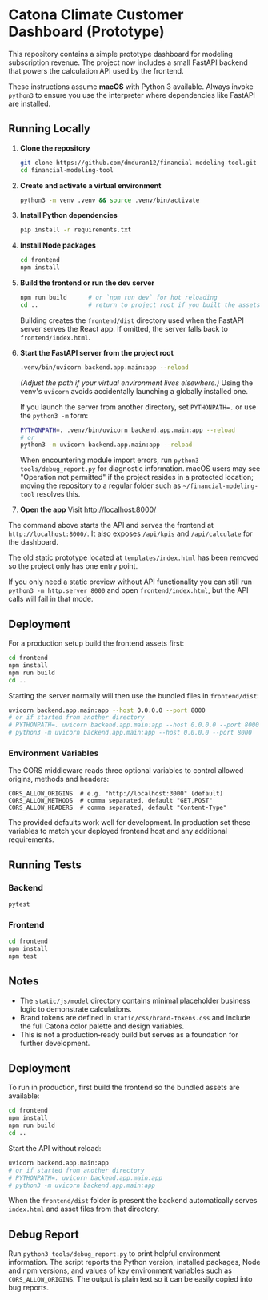 # Catona Climate Customer Dashboard (Prototype)

This repository contains a simple prototype dashboard for modeling subscription revenue. The project now includes a small FastAPI backend that powers the calculation API used by the frontend.

These instructions assume **macOS** with Python 3 available. Always invoke
`python3` to ensure you use the interpreter where dependencies like FastAPI are
installed.

## Running Locally

1. **Clone the repository**
   ```bash
   git clone https://github.com/dmduran12/financial-modeling-tool.git
   cd financial-modeling-tool
   ```
2. **Create and activate a virtual environment**
   ```bash
   python3 -m venv .venv && source .venv/bin/activate
   ```
3. **Install Python dependencies**
   ```bash
   pip install -r requirements.txt
   ```
4. **Install Node packages**
   ```bash
   cd frontend
   npm install
   ```
5. **Build the frontend or run the dev server**
   ```bash
   npm run build      # or `npm run dev` for hot reloading
   cd ..              # return to project root if you built the assets
   ```
   Building creates the `frontend/dist` directory used when the FastAPI server
   serves the React app. If omitted, the server falls back to `frontend/index.html`.
6. **Start the FastAPI server from the project root**
   ```bash
   .venv/bin/uvicorn backend.app.main:app --reload
   ```
   *(Adjust the path if your virtual environment lives elsewhere.)* Using the venv's `uvicorn` avoids accidentally launching a globally installed one.

   If you launch the server from another directory, set `PYTHONPATH=.` or use
   the `python3 -m` form:
   ```bash
   PYTHONPATH=. .venv/bin/uvicorn backend.app.main:app --reload
   # or
   python3 -m uvicorn backend.app.main:app --reload
   ```
   When encountering module import errors, run `python3 tools/debug_report.py`
   for diagnostic information. macOS users may see "Operation not permitted" if
   the project resides in a protected location; moving the repository to a
   regular folder such as `~/financial-modeling-tool` resolves this.
7. **Open the app**
   Visit [http://localhost:8000/](http://localhost:8000/)

The command above starts the API and serves the frontend at `http://localhost:8000/`. It also exposes `/api/kpis` and `/api/calculate` for the dashboard.

The old static prototype located at `templates/index.html` has been removed so the project only has one entry point.

If you only need a static preview without API functionality you can still run
`python3 -m http.server 8000` and open `frontend/index.html`, but the API calls
will fail in that mode.

## Deployment

For a production setup build the frontend assets first:

```bash
cd frontend
npm install
npm run build
cd ..
```

Starting the server normally will then use the bundled files in `frontend/dist`:

```bash
uvicorn backend.app.main:app --host 0.0.0.0 --port 8000
# or if started from another directory
# PYTHONPATH=. uvicorn backend.app.main:app --host 0.0.0.0 --port 8000
# python3 -m uvicorn backend.app.main:app --host 0.0.0.0 --port 8000
```


### Environment Variables

The CORS middleware reads three optional variables to control allowed origins,
methods and headers:

```
CORS_ALLOW_ORIGINS  # e.g. "http://localhost:3000" (default)
CORS_ALLOW_METHODS  # comma separated, default "GET,POST"
CORS_ALLOW_HEADERS  # comma separated, default "Content-Type"
```

The provided defaults work well for development. In production set these
variables to match your deployed frontend host and any additional requirements.

## Running Tests

### Backend

```bash
pytest
```

### Frontend

```bash
cd frontend
npm install
npm test
```

## Notes

- The `static/js/model` directory contains minimal placeholder business logic to demonstrate calculations.
- Brand tokens are defined in `static/css/brand-tokens.css` and include the full Catona color palette and design variables.
- This is not a production‑ready build but serves as a foundation for further development.

## Deployment

To run in production, first build the frontend so the bundled assets are available:

```bash
cd frontend
npm install
npm run build
cd ..
```

Start the API without reload:

```bash
uvicorn backend.app.main:app
# or if started from another directory
# PYTHONPATH=. uvicorn backend.app.main:app
# python3 -m uvicorn backend.app.main:app
```

When the `frontend/dist` folder is present the backend automatically serves `index.html` and asset files from that directory.

## Debug Report

Run `python3 tools/debug_report.py` to print helpful environment information. The script reports the Python version, installed packages, Node and npm versions, and values of key environment variables such as `CORS_ALLOW_ORIGINS`. The output is plain text so it can be easily copied into bug reports.

